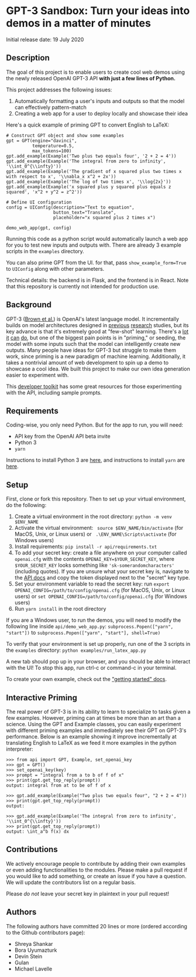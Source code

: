# GPT-3 Sandbox: Turn your ideas into demos in a matter of minutes

Initial release date: 19 July 2020

## Description

The goal of this project is to enable users to create cool web demos using the newly released OpenAI GPT-3 API **with just a few lines of Python.** 

This project addresses the following issues:

1. Automatically formatting a user's inputs and outputs so that the model can effectively pattern-match
2. Creating a web app for a user to deploy locally and showcase their idea

Here's a quick example of priming GPT to convert English to LaTeX:

```
# Construct GPT object and show some examples
gpt = GPT(engine="davinci",
          temperature=0.5,
          max_tokens=100)
gpt.add_example(Example('Two plus two equals four', '2 + 2 = 4'))
gpt.add_example(Example('The integral from zero to infinity', '\\int_0^{\\infty}'))
gpt.add_example(Example('The gradient of x squared plus two times x with respect to x', '\\nabla_x x^2 + 2x'))
gpt.add_example(Example('The log of two times x', '\\log{2x}'))
gpt.add_example(Example('x squared plus y squared plus equals z squared', 'x^2 + y^2 = z^2'))

# Define UI configuration
config = UIConfig(description="Text to equation",
                  button_text="Translate",
                  placeholder="x squared plus 2 times x")

demo_web_app(gpt, config)
```

Running this code as a python script would automatically launch a web app for you to test new inputs and outputs with. There are already 3 example scripts in the `examples` directory.

You can also prime GPT from the UI. for that, pass `show_example_form=True` to `UIConfig` along with other parameters.

Technical details: the backend is in Flask, and the frontend is in React. Note that this repository is currently not intended for production use.

## Background

GPT-3 ([Brown et al.](https://arxiv.org/abs/2005.14165)) is OpenAI's latest language model. It incrementally builds on model architectures designed in [previous](https://arxiv.org/abs/1706.03762) [research](https://arxiv.org/abs/1810.04805) studies, but its key advance is that it's extremely good at "few-shot" learning. There's a [lot](https://twitter.com/sharifshameem/status/1282676454690451457) [it](https://twitter.com/jsngr/status/1284511080715362304?s=20) [can](https://twitter.com/paraschopra/status/1284801028676653060?s=20) [do](https://www.gwern.net/GPT-3), but one of the biggest pain points is in "priming," or seeding, the model with some inputs such that the model can intelligently create new outputs. Many people have ideas for GPT-3 but struggle to make them work, since priming is a new paradigm of machine learning. Additionally, it takes a nontrivial amount of web development to spin up a demo to showcase a cool idea. We built this project to make our own idea generation easier to experiment with.

This [developer toolkit](https://www.notion.so/API-Developer-Toolkit-49595ed6ffcd413e93ebff10d7e70fe7) has some great resources for those experimenting with the API, including sample prompts.

## Requirements

Coding-wise, you only need Python. But for the app to run, you will need:

* API key from the OpenAI API beta invite
* Python 3
* `yarn`

Instructions to install Python 3 are [here](https://realpython.com/installing-python/), and instructions to install `yarn` are [here](https://classic.yarnpkg.com/en/docs/install/#mac-stable).

## Setup

First, clone or fork this repository. Then to set up your virtual environment, do the following:

1. Create a virtual environment in the root directory: `python -m venv $ENV_NAME`
2. Activate the virtual environment: ` source $ENV_NAME/bin/activate` (for MacOS, Unix, or Linux users) or ` .\ENV_NAME\Scripts\activate` (for Windows users)
3. Install requirements: `pip install -r api/requirements.txt`
4. To add your secret key: create a file anywhere on your computer called `openai.cfg` with the contents `OPENAI_KEY=$YOUR_SECRET_KEY`, where `$YOUR_SECRET_KEY` looks something like `'sk-somerandomcharacters'` (including quotes). If you are unsure what your secret key is, navigate to the [API docs](https://beta.openai.com/developer-quickstart) and copy the token displayed next to the "secret" key type.
5. Set your environment variable to read the secret key: run `export OPENAI_CONFIG=/path/to/config/openai.cfg` (for MacOS, Unix, or Linux users) or `set OPENAI_CONFIG=/path/to/config/openai.cfg` (for Windows users)
6. Run `yarn install` in the root directory

If you are a Windows user, to run the demos, you will need to modify the following line inside `api/demo_web_app.py`:
`subprocess.Popen(["yarn", "start"])` to `subprocess.Popen(["yarn", "start"], shell=True)`

To verify that your environment is set up properly, run one of the 3 scripts in the `examples` directory:
`python examples/run_latex_app.py`

A new tab should pop up in your browser, and you should be able to interact with the UI! To stop this app, run ctrl-c or command-c in your terminal.

To create your own example, check out the ["getting started" docs](https://github.com/shreyashankar/gpt3-sandbox/blob/master/docs/getting-started.md).

## Interactive Priming

The real power of GPT-3 is in its ability to learn to specialize to tasks given a few examples. However, priming can at times be more than an art than a science. Using the GPT and Example classes, you can easily experiment with different priming examples and immediately see their GPT on GPT-3's performance. Below is an example showing it improve incrementally at translating English to LaTeX as we feed it more examples in the python interpreter: 

```
>>> from api import GPT, Example, set_openai_key
>>> gpt = GPT()
>>> set_openai_key(key)
>>> prompt = "integral from a to b of f of x"
>>> print(gpt.get_top_reply(prompt))
output: integral from at to be of f of x

>>> gpt.add_example(Example("Two plus two equals four", "2 + 2 = 4"))
>>> print(gpt.get_top_reply(prompt))
output:

>>> gpt.add_example(Example('The integral from zero to infinity', '\\int_0^{\\infty}'))
>>> print(gpt.get_top_reply(prompt))
output: \int_a^b f(x) dx

``` 

## Contributions

We actively encourage people to contribute by adding their own examples or even adding functionalities to the modules. Please make a pull request if you would like to add something, or create an issue if you have a question. We will update the contributors list on a regular basis.

Please *do not* leave your secret key in plaintext in your pull request!

## Authors

The following authors have committed 20 lines or more (ordered according to the Github contributors page):

* Shreya Shankar
* Bora Uyumazturk
* Devin Stein
* Gulan
* Michael Lavelle


